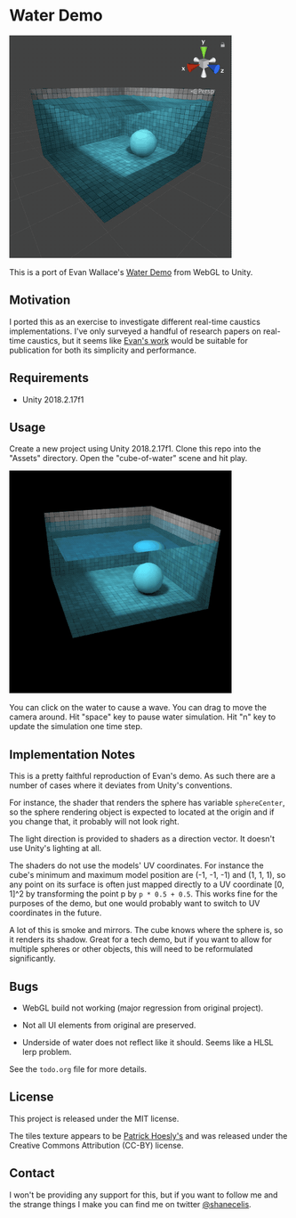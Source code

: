 Water Demo
==========

![Water demo GIF showing caustics.](water-demo.gif)

This is a port of Evan Wallace's [Water Demo](http://madebyevan.com/webgl-water/) from WebGL to Unity.

Motivation
----------

I ported this as an exercise to investigate different real-time caustics implementations.  I've only surveyed a handful of research papers on real-time caustics, but it seems like [Evan's work](https://medium.com/@evanwallace/rendering-realtime-caustics-in-webgl-2a99a29a0b2c) would be suitable for publication for both its simplicity and performance.

Requirements
------------

* Unity 2018.2.17f1

Usage
-----

Create a new project using Unity 2018.2.17f1. Clone this repo into the "Assets" directory.  Open the "cube-of-water" scene and hit play.

![Click on water to cause a wave.](clickable.gif)

You can click on the water to cause a wave.  You can drag to move the camera around.  Hit "space" key to pause water simulation.  Hit "n" key to update the simulation one time step.

Implementation Notes
--------------------

This is a pretty faithful reproduction of Evan's demo.  As such there are a number of cases where it deviates from Unity's conventions.

For instance, the shader that renders the sphere has variable `sphereCenter`, so the sphere rendering object is expected to located at the origin and if you change that, it probably will not look right.

The light direction is provided to shaders as a direction vector.  It doesn't use Unity's lighting at all.

The shaders do not use the models' UV coordinates.  For instance the cube's minimum and maximum model position are (-1, -1, -1) and (1, 1, 1), so any point on its surface is often just mapped directly to a UV coordinate [0, 1]^2 by transforming the point p by `p * 0.5 + 0.5`.  This works fine for the purposes of the demo, but one would probably want to switch to UV coordinates in the future.

A lot of this is smoke and mirrors. The cube knows where the sphere is, so it renders its shadow. Great for a tech demo, but if you want to allow for multiple spheres or other objects, this will need to be reformulated significantly.

Bugs
----

* WebGL build not working (major regression from original project).

* Not all UI elements from original are preserved.

* Underside of water does not reflect like it should.  Seems like a HLSL lerp problem.

See the `todo.org` file for more details.

License
-------

This project is released under the MIT license.

The tiles texture appears to be [Patrick Hoesly's](https://www.flickr.com/photos/zooboing/3682834083) and was released under the Creative Commons Attribution (CC-BY) license.

Contact
-------

I won't be providing any support for this, but if you want to follow me and the strange things I make you can find me on twitter [@shanecelis](https://twitter.com/shanecelis).
